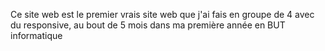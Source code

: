 Ce site web est le premier vrais site web que j'ai fais en groupe de 4 avec du responsive, au bout de 5 mois dans ma première année en BUT informatique
